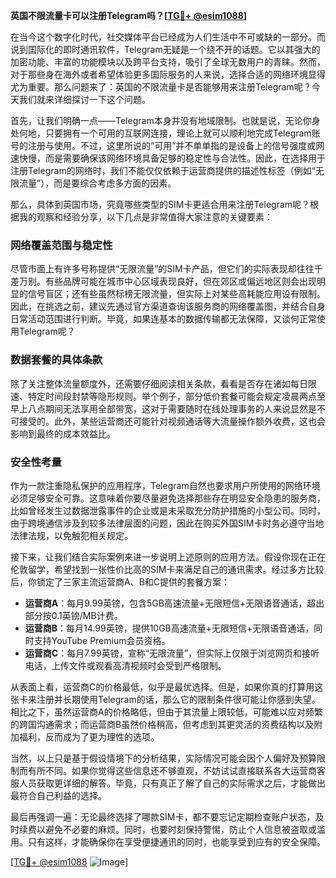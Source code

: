 **英国不限流量卡可以注册Telegram吗？[[TG💪+ @esim1088](https://t.me/s/esim1088)]**

在当今这个数字化时代，社交媒体平台已经成为人们生活中不可或缺的一部分。而说到国际化的即时通讯软件，Telegram无疑是一个绕不开的话题。它以其强大的加密功能、丰富的功能模块以及跨平台支持，吸引了全球无数用户的青睐。然而，对于那些身在海外或者希望体验更多国际服务的人来说，选择合适的网络环境显得尤为重要。那么问题来了：英国的不限流量卡是否能够用来注册Telegram呢？今天我们就来详细探讨一下这个问题。

首先，让我们明确一点——Telegram本身并没有地域限制。也就是说，无论你身处何地，只要拥有一个可用的互联网连接，理论上就可以顺利地完成Telegram账号的注册与使用。不过，这里所说的“可用”并不单单指的是设备上的信号强度或网速快慢，而是需要确保该网络环境具备足够的稳定性与合法性。因此，在选择用于注册Telegram的网络时，我们不能仅仅依赖于运营商提供的描述性标签（例如“无限流量”），而是要综合考虑多方面的因素。

那么，具体到英国市场，究竟哪些类型的SIM卡更适合用来注册Telegram呢？根据我的观察和经验分享，以下几点是非常值得大家注意的关键要素：

### 网络覆盖范围与稳定性

尽管市面上有许多号称提供“无限流量”的SIM卡产品，但它们的实际表现却往往千差万别。有些品牌可能在城市中心区域表现良好，但在郊区或偏远地区则会出现明显的信号盲区；还有些虽然标榜无限流量，但实际上对某些高耗能应用设有限制。因此，在挑选之前，建议先通过官方渠道查询该服务商的网络覆盖图，并结合自身日常活动范围进行判断。毕竟，如果连基本的数据传输都无法保障，又谈何正常使用Telegram呢？

### 数据套餐的具体条款

除了关注整体流量额度外，还需要仔细阅读相关条款，看看是否存在诸如每日限速、特定时间段封禁等隐形规则。举个例子，部分低价套餐可能会规定凌晨两点至早上八点期间无法享用全部带宽，这对于需要随时在线处理事务的人来说显然是不可接受的。此外，某些运营商还可能针对视频通话等大流量操作额外收费，这也会影响到最终的成本效益比。

### 安全性考量

作为一款注重隐私保护的应用程序，Telegram自然也要求用户所使用的网络环境必须足够安全可靠。这意味着你要尽量避免选择那些存在明显安全隐患的服务商，比如曾经发生过数据泄露事件的企业或是未采取充分防护措施的小型公司。同时，由于跨境通信涉及到较多法律层面的问题，因此在购买外国SIM卡时务必遵守当地法律法规，以免触犯相关规定。

接下来，让我们结合实际案例来进一步说明上述原则的应用方法。假设你现在正在伦敦留学，希望找到一张性价比高的SIM卡来满足自己的通讯需求。经过多方比较后，你锁定了三家主流运营商A、B和C提供的套餐方案：

- **运营商A**：每月9.99英镑，包含5GB高速流量+无限短信+无限语音通话，超出部分按0.1英镑/MB计费。
- **运营商B**：每月14.99英镑，提供10GB高速流量+无限短信+无限语音通话，同时支持YouTube Premium会员资格。
- **运营商C**：每月7.99英镑，宣称“无限流量”，但实际上仅限于浏览网页和接听电话，上传文件或观看高清视频时会受到严格限制。

从表面上看，运营商C的价格最低，似乎是最优选择。但是，如果你真的打算用这张卡来注册并长期使用Telegram的话，那么它的限制条件很可能让你感到失望。相比之下，虽然运营商A的价格略低，但由于其流量上限较低，可能难以应对频繁的跨国沟通需求；而运营商B虽然价格稍高，但考虑到其更灵活的资费结构以及附加福利，反而成为了更为理性的选项。

当然，以上只是基于假设情境下的分析结果，实际情况可能会因个人偏好及预算限制而有所不同。如果你觉得这些信息还不够直观，不妨试试直接联系各大运营商客服人员获取更详细的解答。毕竟，只有真正了解了自己的实际需求之后，才能做出最符合自己利益的选择。

最后再强调一遍：无论最终选择了哪款SIM卡，都不要忘记定期检查账户状态，及时续费以避免不必要的麻烦。同时，也要时刻保持警惕，防止个人信息被盗取或滥用。只有这样，才能确保你在享受便捷通讯的同时，也能享受到应有的安全保障。

[[TG💪+ @esim1088](https://t.me/s/esim1088) ![Image](https://i.postimg.cc/4NQfJmqS/Snipaste-2025-05-13-00-14-12.png)]